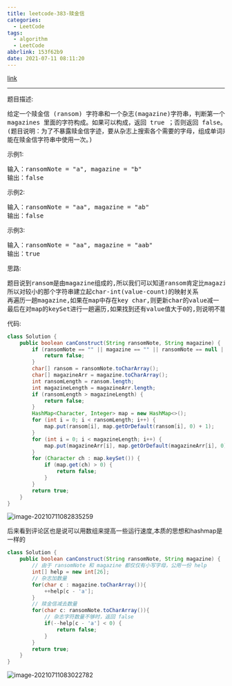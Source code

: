 ```yaml
---
title: leetcode-383-赎金信
categories:
  - LeetCode
tags:
  - algorithm
  - LeetCode
abbrlink: 153f62b9
date: 2021-07-11 08:11:20
---
```


[link](https://leetcode-cn.com/problems/ransom-note/)

<hr/>

题目描述:

<pre>
给定一个赎金信 (ransom) 字符串和一个杂志(magazine)字符串，判断第一个字符串 ransom 能不能由第二个字符串
magazines 里面的字符构成。如果可以构成，返回 true ；否则返回 false。
(题目说明：为了不暴露赎金信字迹，要从杂志上搜索各个需要的字母，组成单词来表达意思。杂志字符串中的每个字符只
能在赎金信字符串中使用一次。)
</pre>

示例1:

<pre>
输入：ransomNote = "a", magazine = "b"
输出：false
</pre>

示例2:

<pre>
输入：ransomNote = "aa", magazine = "ab"
输出：false
</pre>

示例3:

<pre>
输入：ransomNote = "aa", magazine = "aab"
输出：true
</pre>

思路:

<pre>
题目说到ransom是由magazine组成的,所以我们可以知道ransom肯定比magazine长度小
所以对较小的那个字符串建立起char-int(value-count)的映射关系
再遍历一趟magazine,如果在map中存在key char,则更新char的value减一
最后在对map的keySet进行一趟遍历,如果找到还有value值大于0的,则说明不能全由magazine组成
</pre>

代码:

```java
class Solution {
    public boolean canConstruct(String ransomNote, String magazine) {
        if (ransomNote == "" || magazine == "" || ransomNote == null || magazine == null) {
            return false;
        }
        char[] ransom = ransomNote.toCharArray();
        char[] magazineArr = magazine.toCharArray();
        int ransomLength = ransom.length;
        int magazineLength = magazineArr.length;
        if (ransomLength > magazineLength) {
            return false;
        }
        HashMap<Character, Integer> map = new HashMap<>();
        for (int i = 0; i < ransomLength; i++) {
            map.put(ransom[i], map.getOrDefault(ransom[i], 0) + 1);
        }
        for (int i = 0; i < magazineLength; i++) {
            map.put(magazineArr[i], map.getOrDefault(magazineArr[i], 0) - 1);
        }
        for (Character ch : map.keySet()) {
            if (map.get(ch) > 0) {
                return false;
            }
        }
        return true;
    }
}
```

![image-20210711082835259](https://gitee.com/cao_ziqiang/img/raw/master/20210711082835.png)

后来看到评论区也是说可以用数组来提高一些运行速度,本质的思想和hashmap是一样的

```java
class Solution {
    public boolean canConstruct(String ransomNote, String magazine) {
        // 由于 ransomNote 和 magazine 都仅仅有小写字母，公用一份 help
        int[] help = new int[26];
        // 杂志加数量
        for(char c : magazine.toCharArray()){
            ++help[c - 'a'];
        }
        // 赎金信减去数量
        for(char c: ransomNote.toCharArray()){
            // 杂志字符数量不够时，返回 false
            if(--help[c - 'a'] < 0) {
                return false;
            }
        }
        return true;
    }
}
```

![image-20210711083022782](https://gitee.com/cao_ziqiang/img/raw/master/20210711083022.png)

